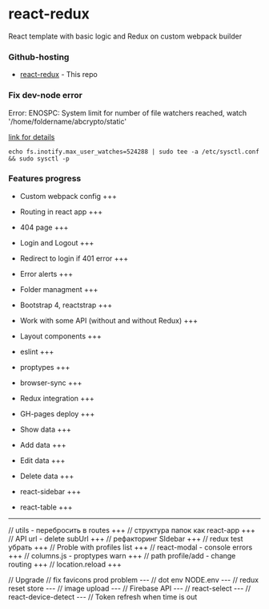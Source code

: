 # react-redux

React template with basic logic and Redux on custom webpack builder

### Github-hosting

- [react-redux](https://evgenyleukhin.github.io/react-redux/) - This repo


### Fix dev-node error

Error: ENOSPC: System limit for number of file watchers reached, watch '/home/foldername/abcrypto/static'

[link for details](https://github.com/gatsbyjs/gatsby/issues/11406)

```echo fs.inotify.max_user_watches=524288 | sudo tee -a /etc/sysctl.conf && sudo sysctl -p```

### Features progress

* Custom webpack config +++
* Routing in react app +++
* 404 page +++
* Login and Logout +++
* Redirect to login if 401 error +++
* Error alerts +++
* Folder managment +++
* Bootstrap 4, reactstrap +++
* Work with some API (without and without Redux) +++
* Layout components +++
* eslint +++
* proptypes +++
* browser-sync +++
* Redux integration +++
* GH-pages deploy +++


* Show data +++
* Add data +++
* Edit data +++
* Delete data +++
* react-sidebar +++
* react-table +++

---

// utils - перебросить в routes +++
// структура папок как react-app +++
// API url - delete subUrl +++
// рефакторинг SIdebar +++
// redux test убрать +++
// Proble with profiles list +++
// react-modal - console errors +++
// columns.js - proptypes warn +++
// path profile/add - change routing +++
// location.reload +++

// Upgrade
// fix favicons prod problem ---
// dot env NODE.env ---
// redux reset store ---
// image upload ---
// Firebase API ---
// react-select ---
// react-device-detect ---
// Token refresh when time is out

